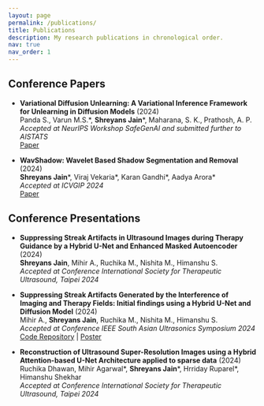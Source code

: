 ```yaml
---
layout: page
permalink: /publications/
title: Publications
description: My research publications in chronological order.
nav: true
nav_order: 1
---
```



## Conference Papers

- **Variational Diffusion Unlearning: A Variational Inference Framework for Unlearning in Diffusion Models** (2024)  
  Panda S., Varun M.S.\*, **Shreyans Jain**\*, Maharana, S. K., Prathosh, A. P.  
  *Accepted at NeurIPS Workshop SafeGenAI and submitted further to AISTATS*  
  [Paper](https://openreview.net/forum?id=B2wDjiED9V)

- **WavShadow: Wavelet Based Shadow Segmentation and Removal** (2024)  
  **Shreyans Jain**\*, Viraj Vekaria\*, Karan Gandhi\*, Aadya Arora\*  
  *Accepted at ICVGIP 2024*  
  [Paper](https://doi.org/10.48550/arXiv.2411.05747)

## Conference Presentations

- **Suppressing Streak Artifacts in Ultrasound Images during Therapy Guidance by a Hybrid U-Net and Enhanced Masked Autoencoder** (2024)  
  **Shreyans Jain**, Mihir A., Ruchika M., Nishita M., Himanshu S.  
  *Accepted at Conference International Society for Therapeutic Ultrasound, Taipei 2024*

- **Suppressing Streak Artifacts Generated by the Interference of Imaging and Therapy Fields: Initial findings using a Hybrid U-Net and Diffusion Model** (2024)  
  Mihir A., **Shreyans Jain**, Ruchika M., Nishita M., Himanshu S.  
  *Accepted at Conference IEEE South Asian Ultrasonics Symposium 2024*  
  [Code Repository](https://github.com/ShreyansJain04/Streak-Removal-in-HIFU-Images) | 
  [Poster](https://iitgnacin-my.sharepoint.com/:b:/g/personal/22110245_iitgn_ac_in/EWChVmzi6PpFj8X1gaOIiaoBzbb4Lco_DXAnMhD06wOKfA?e=Qf6hNT)

- **Reconstruction of Ultrasound Super-Resolution Images using a Hybrid Attention-based U-Net Architecture applied to sparse data** (2024)  
  Ruchika Dhawan, Mihir Agarwal\*, **Shreyans Jain**\*, Hrriday Ruparel\*, Himanshu Shekhar  
  *Accepted at Conference International Society for Therapeutic Ultrasound, Taipei 2024*


